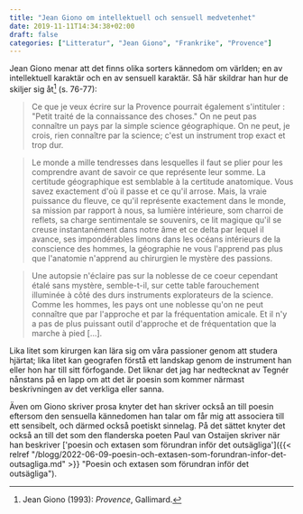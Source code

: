 ```yaml
---
title: "Jean Giono om intellektuell och sensuell medvetenhet"
date: 2019-11-11T14:34:38+02:00
draft: false
categories: ["Litteratur", "Jean Giono", "Frankrike", "Provence"]
---
```


Jean Giono menar att det finns olika sorters kännedom om världen; en av intellektuell karaktär och en av sensuell karaktär. Så här skildrar han hur de skiljer sig åt[^1] (s. 76-77):

> Ce que je veux écrire sur la Provence pourrait également s'intituler : "Petit traité de la connaissance des choses." On ne peut pas connaître un pays par la simple science géographique. On ne peut, je crois, rien connaître par la science; c'est un instrument trop exact et trop dur. 

> Le monde a mille tendresses dans lesquelles il faut se plier pour les comprendre avant de savoir ce que représente leur somme. La certitude géographique est semblable à la certitude anatomique. Vous savez exactement d'où il passe et ce qu'il arrose. Mais, la vraie puissance du fleuve, ce qu'il représente exactement dans le monde, sa mission par rapport à nous, sa lumière intérieure, som charroi de reflets, sa charge sentimentale se souvenirs, ce lit magique qu'il se creuse instantanément dans notre âme et ce delta par lequel il avance, ses impondérables limons dans les océans intérieurs de la conscience des hommes, la géographie ne vous l'apprend pas plus que l'anatomie n'apprend au chirurgien le mystère des passions. 

> Une autopsie n'éclaire pas sur la noblesse de ce coeur cependant étalé sans mystère, semble-t-il, sur cette table farouchement illuminée à côté des durs instruments explorateurs de la science. Comme les hommes, les pays ont une noblesse qu'on ne peut connaître que par l'approche et par la fréquentation amicale. Et il n'y a pas de plus puissant outil d'approche et de fréquentation que la marche à pied [...].

Lika litet som kirurgen kan lära sig om våra passioner genom att studera hjärtat; lika litet kan geografen förstå ett landskap genom de instrument han eller hon har till sitt förfogande. Det liknar det jag har nedtecknat av Tegnér nånstans på en lapp om att det är poesin som kommer närmast beskrivningen av det verkliga eller sanna.

Även om Giono skriver prosa knyter det han skriver också an till poesin eftersom den sensuella kännedomen han talar om får mig att associera till ett sensibelt, och därmed också poetiskt sinnelag. På det sättet knyter det också an till det som den flanderska poeten Paul van Ostaijen skriver när han beskriver ['poesin och extasen som förundran inför det outsägliga']({{< relref "/blogg/2022-06-09-poesin-och-extasen-som-forundran-infor-det-outsagliga.md" >}} "Poesin och extasen som förundran inför det outsägliga").

 [^1]: Jean Giono (1993): _Provence_, Gallimard.
